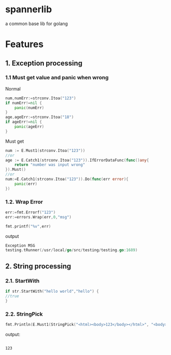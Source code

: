 # spannerlib
a common base lib for golang
# Features
## 1. Exception processing
### 1.1 Must get value and panic when wrong
Normal
```go
num,numErr:=strconv.Itoa("123")
if numErr!=nil {
    panic(numErr)
}
age,ageErr:=strconv.Itoa("18")
if ageErr!=nil {
    panic(ageErr)
}

```
Must get
```go
num := E.Must1(strconv.Itoa("123"))
//or
age := E.Catch1(strconv.Itoa("123")).IfErrorDataFunc(func()any{
    return "number was input wrong"
}).Must()
//or
num:=E.Catch1(strconv.Itoa("123")).Do(func(err error){
    panic(err)
})

```
### 1.2. Wrap Error
```go
err:=fmt.Errorf("123")
err:=errors.Wrap(err,0,"msg")

fmt.printf("%v",err)
```
output
```go
Exception MSG
testing.tRunner(/usr/local/go/src/testing/testing.go:1689)
```

## 2. String processing 
### 2.1. StartWith

```go
if str.StartWith("hello world","hello") {
//true
}
```
### 2.2. StringPick

```go
fmt.Println(E.Must1(StringPick("<html><body>123</body></html>", "<body>", "</body>")))
```
output:
```text

123
```


